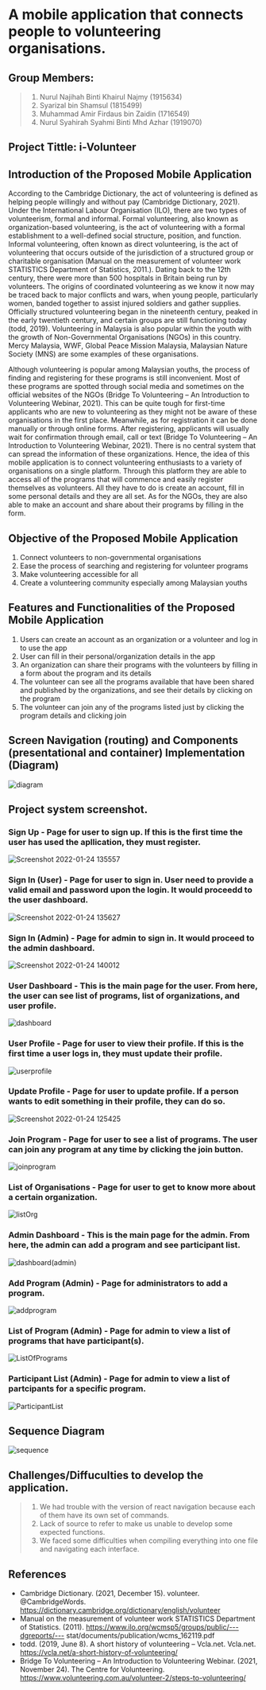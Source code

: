 # A mobile application that connects people to volunteering organisations.

## Group Members:
>1. Nurul Najihah Binti Khairul Najmy (1915634)
>2. Syarizal bin Shamsul (1815499)
>3. Muhammad Amir Firdaus bin Zaidin (1716549)
>4. Nurul Syahirah Syahmi Binti Mhd Azhar (1919070)

## Project Tittle: i-Volunteer

## Introduction of the Proposed Mobile Application
  According to the Cambridge Dictionary, the act of volunteering is defined as helping people willingly and without pay (Cambridge Dictionary, 2021). Under the International Labour Organisation (ILO), there are two types of volunteerism, formal and informal. Formal volunteering, also known as organization-based volunteering, is the act of volunteering with a formal establishment to a well-defined social structure, position, and function. Informal volunteering, often known as direct volunteering, is the act of volunteering that occurs outside of the jurisdiction of a structured group or charitable organisation (Manual on the measurement of volunteer work STATISTICS Department of Statistics, 2011.). Dating back to the 12th century, there were more than 500 hospitals in Britain being run by volunteers. The origins of coordinated volunteering as we know it now may be traced back to major conflicts and wars, when young people, particularly women, banded together to assist injured soldiers and gather supplies. Officially structured volunteering began in the nineteenth century, peaked in the early twentieth century, and certain groups are still functioning today (todd, 2019). Volunteering in Malaysia is also popular within the youth with the growth of Non-Governmental Organisations (NGOs) in this country. Mercy Malaysia, WWF, Global Peace Mission Malaysia, Malaysian Nature Society (MNS) are some examples of these organisations. 

  Although volunteering is popular among Malaysian youths, the process of finding and registering for these programs is still inconvenient. Most of these programs are spotted through  social media and sometimes on the official websites of the NGOs (Bridge To Volunteering – An Introduction to Volunteering Webinar, 2021). This can be quite tough for first-time applicants who are new to volunteering as they might not be aware of these organisations in the first place. Meanwhile, as for registration it can be done manually or through online forms. After registering, applicants will usually wait for confirmation through email, call or text (Bridge To Volunteering – An Introduction to Volunteering Webinar, 2021). There is no central system that can spread the information of these organizations. Hence, the idea of this mobile application is to connect volunteering enthusiasts to a variety of organisations on a single platform. Through this platform they are able to access all of the programs that will commence and easily register themselves as volunteers. All they have to do is create an account, fill in some personal details and they are all set. As for the NGOs, they are also able to make an account and share about their programs by filling in the form. 

## Objective of the Proposed Mobile Application
1. Connect volunteers to non-governmental organisations
2. Ease the process of searching and registering for volunteer programs
3. Make volunteering accessible for all
4. Create a volunteering community especially among Malaysian youths

## Features and Functionalities of the Proposed Mobile Application
1. Users can create an account as an organization or a volunteer and log in to use the app
2. User can fill in their personal/organization details in the app
3. An organization can share their programs with the volunteers by filling in a form about the program and its details
4. The volunteer can see all the programs available that have been shared and published by the organizations, and see their details by clicking on the program
5. The volunteer can join any of the programs listed just by clicking the program details and clicking join

## Screen Navigation (routing) and Components (presentational and container) Implementation (Diagram)
![diagram](https://user-images.githubusercontent.com/69450683/147449281-4c6d79ad-d4dd-48a2-b823-10c41aca5521.PNG)

## Project system screenshot.

### Sign Up - Page for user to sign up. If this is the first time the user has used the apllication, they must register.
![Screenshot 2022-01-24 135557](https://user-images.githubusercontent.com/74361901/150729756-77a00dac-71a6-45e4-8454-36ee6d93f7aa.jpg)
### Sign In (User) - Page for user to sign in. User need to provide a valid email and password upon the login. It would proceedd to the user dashboard.
![Screenshot 2022-01-24 135627](https://user-images.githubusercontent.com/74361901/150729825-e2114bd6-ca91-4984-ad68-3e0cfe280598.jpg)
### Sign In (Admin) - Page for admin to sign in. It would proceed to the admin dashboard.
![Screenshot 2022-01-24 140012](https://user-images.githubusercontent.com/74361901/150729998-d82a8743-0535-45d2-a6af-08242754bdc7.jpg)
### User Dashboard - This is the main page for the user. From here, the user can see list of programs, list of organizations, and user profile.
![dashboard](https://user-images.githubusercontent.com/69450683/150737957-c49c477a-be3f-498d-9483-2af223b16704.PNG)
### User Profile - Page for user to view their profile. If this is the first time a user logs in, they must update their profile.
![userprofile](https://user-images.githubusercontent.com/69450683/150738148-1f98303d-1e75-4aa7-927f-c4228a66bf40.PNG)
### Update Profile - Page for user to update profile. If a person wants to edit something in their profile, they can do so.
![Screenshot 2022-01-24 125425](https://user-images.githubusercontent.com/74361901/150724397-3a2410e2-3a39-4195-8738-0ffca3604114.jpg)
### Join Program - Page for user to see a list of programs. The user can join any program at any time by clicking the join button.
![joinprogram](https://user-images.githubusercontent.com/69450683/150733197-63742493-3aec-4e97-939d-f6e4baf6ec3e.PNG)
### List of Organisations - Page for user to get to know more about a certain organization.
![listOrg](https://user-images.githubusercontent.com/69450683/150738130-5b11db52-6e54-47ae-844a-432256e07bf6.PNG)
### Admin Dashboard - This is the main page for the admin. From here, the admin can add a program and see participant list.
![dashboard(admin)](https://user-images.githubusercontent.com/69450683/150738744-923f2978-b6f1-4e36-a565-9ca1ec01dbe1.PNG)
### Add Program (Admin) - Page for administrators to add a program.
![addprogram](https://user-images.githubusercontent.com/69450683/150738757-4f72ace1-1761-43c3-839e-d8e7ded100b7.PNG)
### List of Program (Admin) - Page for admin to view a list of programs that have participant(s).
![ListOfPrograms](https://user-images.githubusercontent.com/69450683/150736233-4a218cca-5f15-452b-a557-f7c49d2f8010.PNG)
### Participant List (Admin) - Page for admin to view a list of partcipants for a specific program.
![ParticipantList](https://user-images.githubusercontent.com/69450683/150736017-8eb23262-f878-435d-a483-658841cdc511.PNG)

## Sequence Diagram
![sequence](https://user-images.githubusercontent.com/69450683/147449293-17953c02-9064-4ff6-8cff-fedf7fd36403.PNG)
## Challenges/Diffuculties to develop the application.
>1. We had trouble with the version of react navigation because each of them have its own set of commands.
>2. Lack of source to refer to make us unable to develop some expected functions.
>3. We faced some difficulties when compiling everything into one file and navigating each interface.

## References
- Cambridge Dictionary. (2021, December 15). volunteer. @CambridgeWords. https://dictionary.cambridge.org/dictionary/english/volunteer
- Manual on the measurement of volunteer work STATISTICS Department of Statistics. (2011). https://www.ilo.org/wcmsp5/groups/public/---dgreports/--- stat/documents/publication/wcms_162119.pdf
- todd. (2019, June 8). A short history of volunteering – Vcla.net. Vcla.net. https://vcla.net/a-short-history-of-volunteering/
- Bridge To Volunteering – An Introduction to Volunteering Webinar. (2021, November 24). The Centre for Volunteering. https://www.volunteering.com.au/volunteer-2/steps-to-volunteering/
